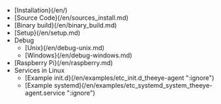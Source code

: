 - [Installation}(/en/)
- [Source Code}(/en/sources_install.md)
- [Binary build}(/en/binary_build.md)
- [Setup}(/en/setup.md)
- Debug
  - [Unix}(/en/debug-unix.md)
  - [Windows}(/en/debug-windows.md)
- [Raspberry Pi}(/en/raspberry.md)
- Services in Linux
  - [Example init.d}(/en/examples/etc_init.d_theeye-agent ":ignore")
  - [Example systemd}(/en/examples/etc_systemd_system_theeye-agent.service ":ignore")